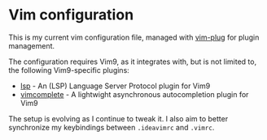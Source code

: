 # Vim configuration

This is my current vim configuration file, managed with [vim-plug](https://github.com/junegunn/vim-plug) for plugin management.

The configuration requires Vim9, as it integrates with, but is not limited to, the following Vim9-specific plugins:
- [lsp](https://github.com/yegappan/lsp) - An (LSP) Language Server Protocol plugin for Vim9
- [vimcomplete](https://github.com/girishji/vimcomplete) - A lightwight asynchronous autocompletion plugin for Vim9

The setup is evolving as I continue to tweak it. I also aim to better synchronize my keybindings between ``.ideavimrc`` and ``.vimrc``.

